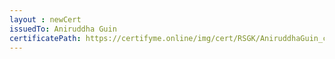 ```yaml
--- 
layout : newCert 
issuedTo: Aniruddha Guin
certificatePath: https://certifyme.online/img/cert/RSGK/AniruddhaGuin_c60c2.png
--- 
```

